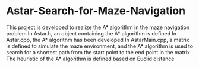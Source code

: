 # Astar-Search-for-Maze-Navigation

This project is developed to realize the A* algorithm in the maze navigation problem
In Astar.h, an object containing the A* algorithm is defined
In Astar.cpp, the A* algorithm has been developed
In AstarMain.cpp, a matrix is defined to simulate the maze environment, and the A* algorithm is used to search for a shortest path from the start point to the end point in the matrix
The heuristic of the A* algorithm is defined based on Euclid distance
